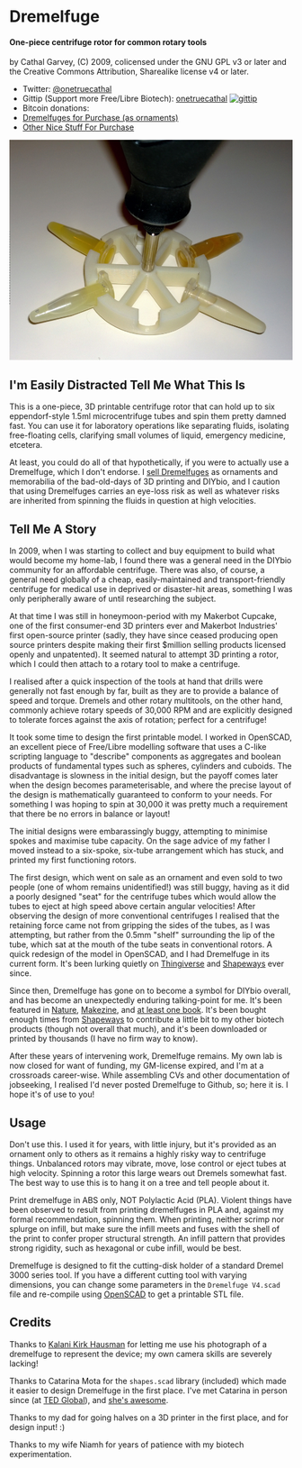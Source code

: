 # Dremelfuge
#### One-piece centrifuge rotor for common rotary tools
by Cathal Garvey, (C) 2009, colicensed under the GNU GPL v3 or later and the Creative Commons Attribution, Sharealike license v4 or later.

* Twitter: [@onetruecathal](https://twitter.com/onetruecathal)
* Gittip (Support more Free/Libre Biotech): [onetruecathal](https://www.gittip.com/onetruecathal/) [![gittip](https://img.shields.io/gittip/onetruecathal.svg)](https://www.gittip.com/onetruecathal/)
* Bitcoin donations: 
* [Dremelfuges for Purchase (as ornaments)](http://www.shapeways.com/model/77306/dremelfuge-classic.html?materialId=6)
* [Other Nice Stuff For Purchase](http://www.shapeways.com/designer/onetruecathal)

![Image from Kalani Kirk Hausman of a mounted Dremelfuge with tubes.](dremelfuge_image.png)

## I'm Easily Distracted Tell Me What This Is
This is a one-piece, 3D printable centrifuge rotor that can hold up to six eppendorf-style
1.5ml microcentrifuge tubes and spin them pretty damned fast. You can use it for laboratory
operations like separating fluids, isolating free-floating cells, clarifying small volumes
of liquid, emergency medicine, etcetera.

At least, you could do all of that hypothetically, if you were to actually use a Dremelfuge,
which I don't endorse. I [sell Dremelfuges](http://www.shapeways.com/model/77306/dremelfuge-classic.html?materialId=6) as ornaments and memorabilia of the bad-old-days of
3D printing and DIYbio, and I caution that using Dremelfuges carries an eye-loss risk as well
as whatever risks are inherited from spinning the fluids in question at high velocities.

## Tell Me A Story
In 2009, when I was starting to collect and buy equipment to build what would become
my home-lab, I found there was a general need in the DIYbio community for an affordable
centrifuge. There was also, of course, a general need globally of a cheap, easily-maintained
and transport-friendly centrifuge for medical use in deprived or disaster-hit areas, something
I was only peripherally aware of until researching the subject.

At that time I was still in honeymoon-period with my Makerbot Cupcake, one of the first
consumer-end 3D printers ever and Makerbot Industries' first open-source printer (sadly,
they have since ceased producing open source printers despite making their first $million selling
products licensed openly and unpatented). It seemed natural to attempt 3D printing a rotor,
which I could then attach to a rotary tool to make a centrifuge.

I realised after a quick inspection of the tools at hand that drills were generally
not fast enough by far, built as they are to provide a balance of speed and torque.
Dremels and other rotary multitools, on the other hand, commonly achieve rotary speeds
of 30,000 RPM and are explicitly designed to tolerate forces against the axis of rotation;
perfect for a centrifuge!

It took some time to design the first printable model. I worked in OpenSCAD, an excellent
piece of Free/Libre modelling software that uses a C-like scripting language to "describe"
components as aggregates and boolean products of fundamental types such as spheres, cylinders
and cuboids. The disadvantage is slowness in the initial design, but the payoff comes later
when the design becomes parameterisable, and where the precise layout of the design is
mathematically guaranteed to conform to your needs. For something I was hoping to spin at
30,000 it was pretty much a requirement that there be no errors in balance or layout!

The initial designs were embarassingly buggy, attempting to minimise spokes and maximise tube
capacity. On the sage advice of my father I moved instead to a six-spoke, six-tube arrangement
which has stuck, and printed my first functioning rotors.

The first design, which went on sale as an ornament and even sold to two people (one of
whom remains unidentified!) was still buggy, having as it did a poorly designed "seat" for
the centrifuge tubes which would allow the tubes to eject at high speed above certain
angular velocities! After observing the design of more conventional centrifuges I realised
that the retaining force came not from gripping the sides of the tubes, as I was attempting,
but rather from the 0.5mm "shelf" surrounding the lip of the tube, which sat at the mouth
of the tube seats in conventional rotors. A quick redesign of the model in OpenSCAD, and I
had Dremelfuge in its current form. It's been lurking quietly on [Thingiverse](http://www.thingiverse.com/thing:1483) and [Shapeways](http://www.shapeways.com/model/77306/dremelfuge-classic.html?materialId=6) ever since.

Since then, Dremelfuge has gone on to become a symbol for DIYbio overall, and has become an
unexpectedly enduring talking-point for me. It's been featured in [Nature](http://www.nature.com/news/2010/101006/full/467650a.html), [Makezine](http://makezine.com/2009/12/23/laboratory-centrifuge-attachment-fo/), and [at least one book](http://www.amazon.com/Open-Source-Lab-Hardware-Reduce-Research/dp/0124104622).
It's been bought enough times from [Shapeways](http://www.shapeways.com/model/77306/dremelfuge-classic.html?materialId=6)
to contribute a little bit to my other biotech products (though not overall that much), and 
it's been downloaded or printed by thousands (I have no firm way to know).

After these years of intervening work, Dremelfuge remains. My own lab is now closed for want
of funding, my GM-license expired, and I'm at a crossroads career-wise. While assembling
CVs and other documentation of jobseeking, I realised I'd never posted Dremelfuge to Github,
so; here it is. I hope it's of use to you!

## Usage
Don't use this. I used it for years, with little injury, but it's provided as an ornament only
to others as it remains a highly risky way to centrifuge things. Unbalanced rotors may vibrate,
move, lose control or eject tubes at high velocity. Spinning a rotor this large wears out Dremels
somewhat fast. The best way to use this is to hang it on a tree and tell people about it.

Print dremelfuge in ABS only, NOT Polylactic Acid (PLA). Violent things have been observed to result
from printing dremelfuges in PLA and, against my formal recommendation, spinning them. When printing,
neither scrimp nor splurge on infill, but make sure the infill meets and fuses with the shell of the
print to confer proper structural strength. An infill pattern that provides strong rigidity, such
as hexagonal or cube infill, would be best.

Dremelfuge is designed to fit the cutting-disk holder of a standard Dremel 3000 series tool.
If you have a different cutting tool with varying dimensions, you can change some parameters
in the `Dremelfuge V4.scad` file and re-compile using [OpenSCAD](http://www.openscad.org/) to
get a printable STL file.

## Credits
Thanks to [Kalani Kirk Hausman](https://twitter.com/KKHausman) for letting me use his photograph of
a dremelfuge to represent the device; my own camera skills are severely lacking!

Thanks to Catarina Mota for the `shapes.scad` library (included) which made it easier to design
Dremelfuge in the first place. I've met Catarina in person since (at [TED Global](www.ted.com/speakers/catarina_mota)), and [she's awesome](http://www.openmaterials.org/catarina/).

Thanks to my dad for going halves on a 3D printer in the first place, and for design input! :)

Thanks to my wife Niamh for years of patience with my biotech experimentation.
